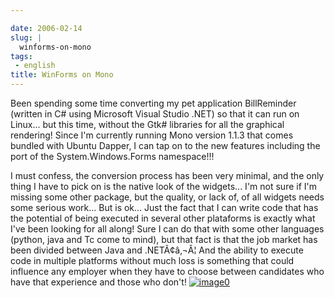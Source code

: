 ```yaml
---

date: 2006-02-14
slug: |
  winforms-on-mono
tags:
 - english
title: WinForms on Mono
---
```


Been spending some time converting my pet application BillReminder
(written in C\# using Microsoft Visual Studio .NET) so that it can run
on Linux... but this time, without the Gtk\# libraries for all the
graphical rendering! Since I'm currently running Mono version 1.1.3 that
comes bundled with Ubuntu Dapper, I can tap on to the new features
including the port of the System.Windows.Forms namespace!!!

I must confess, the conversion process has been very minimal, and the
only thing I have to pick on is the native look of the widgets... I'm
not sure if I'm missing some other package, but the quality, or lack of,
of all widgets needs some serious work... But is ok... Just the fact
that I can write code that has the potential of being executed in
several other plataforms is exactly what I've been looking for all
along! Sure I can do that with some other languages (python, java and Tc
come to mind), but that fact is that the job market has been divided
between Java and .NETÃ¢â‚¬Â¦ And the ability to execute code in multiple
platforms without much loss is something that could influence any
employer when they have to choose between candidates who have that
experience and those who don't!
[![image0](http://static.flickr.com/43/98804629_0852133753.jpg)](http://static.flickr.com/43/98804629_0852133753_o.png)
